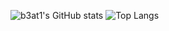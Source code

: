 ![b3at1's GitHub stats](https://github-readme-stats.vercel.app/api?username=b3at1&show_icons=true&theme=gruvbox) ![Top Langs](https://github-readme-stats.vercel.app/api/top-langs/?username=b3at1&hide_progress=true&theme=gruvbox)
<!---
b3at1/b3at1 is a ✨ special ✨ repository because its `README.md` (this file) appears on your GitHub profile.
You can click the Preview link to take a look at your changes.
--->
